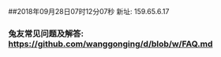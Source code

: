 ##2018年09月28日07时12分07秒 新址: 159.65.6.17
### 兔友常见问题及解答: https://github.com/wanggonging/d/blob/w/FAQ.md
